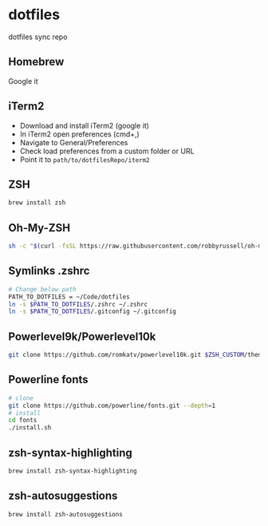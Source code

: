 # dotfiles

dotfiles sync repo


## Homebrew

Google it

## iTerm2
- Download and install iTerm2 (google it)
- In iTerm2 open preferences (cmd+,)
- Navigate to General/Preferences
- Check load preferences from a custom folder or URL
- Point it to `path/to/dotfilesRepo/iterm2`

## ZSH

```bash
brew install zsh
```

## Oh-My-ZSH

```bash
sh -c "$(curl -fsSL https://raw.githubusercontent.com/robbyrussell/oh-my-zsh/master/tools/install.sh)"
```

## Symlinks .zshrc

```bash
# Change below path
PATH_TO_DOTFILES = ~/Code/dotfiles
ln -s $PATH_TO_DOTFILES/.zshrc ~/.zshrc
ln -s $PATH_TO_DOTFILES/.gitconfig ~/.gitconfig
```

## Powerlevel9k/Powerlevel10k

```bash
git clone https://github.com/romkatv/powerlevel10k.git $ZSH_CUSTOM/themes/powerlevel10k
```

## Powerline fonts

```bash
# clone
git clone https://github.com/powerline/fonts.git --depth=1
# install
cd fonts
./install.sh
```


## zsh-syntax-highlighting
```bash
brew install zsh-syntax-highlighting
```

## zsh-autosuggestions

```bash
brew install zsh-autosuggestions
```